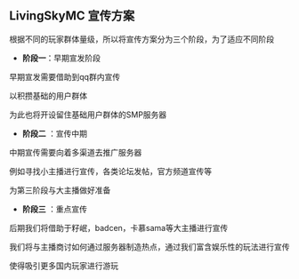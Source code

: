## LivingSkyMC 宣传方案

根据不同的玩家群体量级，所以将宣传方案分为三个阶段，为了适应不同阶段

* **阶段一**：早期宣发阶段

早期宣发需要借助到qq群内宣传

以积攒基础的用户群体

为此也将开设留住基础用户群体的SMP服务器

* **阶段二** ：宣传中期

中期宣传需要向着多渠道去推广服务器

例如寻找小主播进行宣传，各类论坛发帖，官方频道宣传等

为第三阶段与大主播做好准备

* **阶段三** ：重点宣传

后期我们将借助于籽岷，badcen，卡慕sama等大主播进行宣传

我们将与主播商讨如何通过服务器制造热点，通过我们富含娱乐性的玩法进行宣传

使得吸引更多国内玩家进行游玩